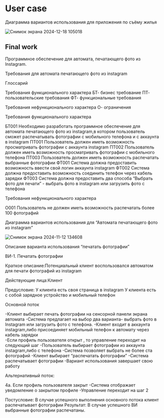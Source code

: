 # User case
Диаграмма вариантов использования для приложения по съёму жилья

![Снимок экрана 2024-12-18 105018](https://github.com/user-attachments/assets/f6f17ee7-e0af-4537-9662-cacb27c643d2)


## Final work

Программное обеспечение для автомата, печатающего фото из Instagram.

Требования для автомата печатающего фото из instagram

Глоссарий

Требования функционального характера
БТ- бизнес требование
ПТ- пользовательские требования
ФТ- функциональные требования

Требования нефункционального характера
О- ограничения

Требования функционального характера

БТ001 Необходимо разработать программное обеспечение для автомата печатающего фото из instagram,в котором пользователь сможет распечатывать фотографии с мобильного телефона и с аккаунта в instagram
ПТ001 Пользователь должен иметь возможность просматривать фотографии с аккаунта instagram 
ПТ002 Пользователь должен иметь возможность просматривать фотографии с мобильного телефона
ПТ003 Пользователь должен иметь возможность распечатать выбранные фотографии 
ФТ001 Система должна предоставить возможность ввести свой логин  аккаунта instagram
ФТ002 Система должна предоставить возможность соединить телефон  через кабель зарядки
ФТ003 Система должна предоставить  два способа “Выбрать фото для печати” - выбрать фото в instagram или загрузить фото с телефона

Требования нефункционального характера

О001 Пользователь не должен иметь возможность распечатать более 100 фотографий




Диаграмма вариантов использования
для “Автомата печатающего фото из instagram” 



![Снимок экрана 2024-11-12 134608](https://github.com/user-attachments/assets/3bee6786-05c6-4d62-b5cc-79f07463ce33)

Описание варианта использования “печатать фотографии”

ВИ-1. Печатать фотографии

Краткое описание:Потенциальный клиент воспользовался автоматом для печати фотографий из instagram  

Действующие лица:Клиент

Предусловие:
У клиента есть своя страница в instagram
У клиента есть с собой зарядное устройство и мобильный телефон

Основной поток

-Клиент выбирает печать фотографии на сенсорной панели экрана автомата
-Система предлагает на выбор два варианта-  выбрать фото в Instagram или загрузить фото с телефона.
-Клиент входит в аккаунта instagram,либо присоединяет мобильный телефон к автомату через кабель зарядки  
-Если профиль пользователя открыт , то управление переходит на следующий шаг
-Пользователь выбирает фотографии из аккаунта instagram,либо с телефона
-Система позволяет выбрать не более ста фотографий
-Клиент выбирает “распечатать фотографии”
-Система распечатывает фотографии
-Вариант использования завершает свою работу

Альтернативный поток:

4а. Если профиль пользователя закрыт
-Система отображает уведомление  о закрытом профиле
-Управление переходит на шаг 2

Постусловие:
В случае успешного выполнения основного потока клиент распечатывает фотографии
Результат:
В случае успешного ВИ выбранные фотографии распечатаны.

 
